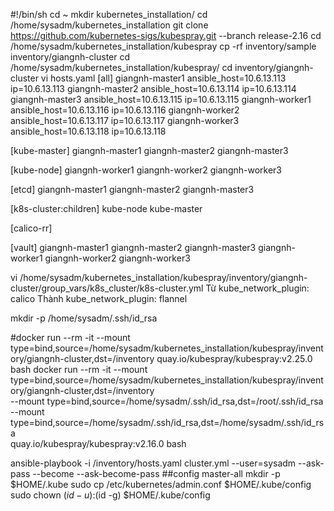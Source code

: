 #!/bin/sh
cd ~
mkdir kubernetes_installation/
cd /home/sysadm/kubernetes_installation
git clone https://github.com/kubernetes-sigs/kubespray.git --branch release-2.16
cd /home/sysadm/kubernetes_installation/kubespray
cp -rf inventory/sample inventory/giangnh-cluster
cd /home/sysadm/kubernetes_installation/kubespray/
cd inventory/giangnh-cluster
vi hosts.yaml
[all]
giangnh-master1  ansible_host=10.6.13.113      ip=10.6.13.113
giangnh-master2  ansible_host=10.6.13.114      ip=10.6.13.114
giangnh-master3  ansible_host=10.6.13.115      ip=10.6.13.115
giangnh-worker1  ansible_host=10.6.13.116      ip=10.6.13.116
giangnh-worker2  ansible_host=10.6.13.117      ip=10.6.13.117
giangnh-worker3  ansible_host=10.6.13.118      ip=10.6.13.118
                             
[kube-master]
giangnh-master1
giangnh-master2
giangnh-master3

[kube-node]
giangnh-worker1
giangnh-worker2
giangnh-worker3

[etcd]
giangnh-master1
giangnh-master2
giangnh-master3

[k8s-cluster:children]
kube-node
kube-master

[calico-rr]

[vault]
giangnh-master1
giangnh-master2
giangnh-master3
giangnh-worker1
giangnh-worker2
giangnh-worker3

vi /home/sysadm/kubernetes_installation/kubespray/inventory/giangnh-cluster/group_vars/k8s_cluster/k8s-cluster.yml
Từ
kube_network_plugin: calico
Thành
kube_network_plugin: flannel

mkdir -p /home/sysadm/.ssh/id_rsa

#docker run --rm -it --mount type=bind,source=/home/sysadm/kubernetes_installation/kubespray/inventory/giangnh-cluster,dst=/inventory quay.io/kubespray/kubespray:v2.25.0 bash
docker run --rm -it --mount type=bind,source=/home/sysadm/kubernetes_installation/kubespray/inventory/giangnh-cluster,dst=/inventory \
--mount type=bind,source=/home/sysadm/.ssh/id_rsa,dst=/root/.ssh/id_rsa \
--mount type=bind,source=/home/sysadm/.ssh/id_rsa,dst=/home/sysadm/.ssh/id_rsa \
quay.io/kubespray/kubespray:v2.16.0 bash

ansible-playbook -i /inventory/hosts.yaml cluster.yml --user=sysadm --ask-pass --become --ask-become-pass
##config master-all
mkdir -p $HOME/.kube
sudo cp /etc/kubernetes/admin.conf $HOME/.kube/config
sudo chown $(id -u):$(id -g) $HOME/.kube/config
